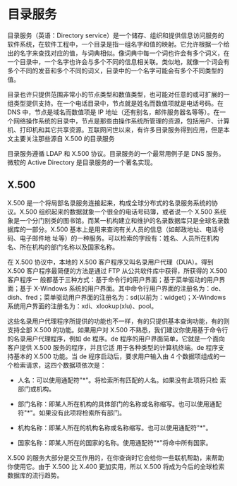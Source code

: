 # 目录服务

目录服务（英语：Directory service）是一个储存、组织和提供信息访问服务的软件系统，在软件工程中，一个目录是指一组名字和值的映射。它允许根据一个给出的名字来查找对应的值，与词典相似。像词典中每一个词也许会有多个词义，在一个目录中，一个名字也许会与多个不同的信息相关联。类似地，就像一个词会有多个不同的发音和多个不同的词义，目录中的一个名字可能会有多个不同类型的值。

目录也许只提供范围非常小的节点类型和数值类型，也可能对任意的或可扩展的一组类型提供支持。在一个电话目录中，节点就是姓名而数值项就是电话号码。在 DNS 中，节点是域名而数值项是 IP 地址（还有别名，邮件服务器名等等）。在一个网络操作系统的目录中，节点是那些由操作系统所管理的资源，包括用户、计算机、打印机和其它共享资源。互联网问世以来，有许多目录服务得到应用，但是本文主要关注那些源自 X.500 的目录服务

目录服务遵循 LDAP 和 X.500 协议。目录服务的一个最常用例子是 DNS 服务。微软的 Active Directory 是目录服务的一个著名实现。

## X.500

X.500 是一个将局部名录服务连接起来，构成全球分布式的名录服务系统的协议。X.500 组织起来的数据就象一个很全的电话号码簿，或者说一个 X.500 系统象是一个分门别类的图书馆。而某一机构建立和维护的名录数据库只是全球名录数据库的一部分。X.500 基本上是用来查询有关人员的信息（如邮政地址、电话号码、电子邮件地 址等）的一种服务。可以检索的字段有：姓名、人员所在机构名、所在机构的部门名称以及国家名称。

在 X.500 协议中，本地的 X.500 客户程序又叫名录用户代理（DUA）。得到 X.500 客户程序最简便的方法是通过 FTP 从公共软件库中获得，所获得的 X.500 客户程序一 般都基于三种方式：基于命令行的用户界面；基于菜单驱动的用户界面；基于 X-Windows 系统的用户界面。其中命令行用户界面的注册名为：de、dish、fred；菜单驱动用户界面的注册名为：sd(以前为：widget)；X-Windows 系统用户界面的注册名为：xdi、xlookup(xlu)、pool。

这些名录用户代理程序所提供的功能也不一样，有的只提供基本查询功能，有的则支持全部 X.500 的功能。如果用户对 X.500 不熟悉，我们建议你使用基于命令行的名录用户代理程序，例如 de 程序。de 程序的用户界面简单，它就是一个面向客户提供 X.500 服务的程序，并且它适 用于各种类型的计算机终端。de 程序支持基本的 X.500 功能。当 de 程序启动后，要求用户输入由 4 个数据项组成的一个检索请求，这四个数据项依次是：

- 人名：可以使用通配符"\*"。将检索所有匹配的人名。如果没有此项将只检 索部门或机构。

- 部门名称：即某人所在机构的具体部门的名称或名称缩写。也可以使用通配 符"\*"。如果没有此项将检索所有部门。

- 机构名称：即某人所在的机构名称或名称缩写。也可以使用通配符"\*"。

- 国家名称：即某人所在的国家的名称。使用通配符"\*"将命中所有国家。

X.500 的服务大部分是交互作用的，在你查询时它会给你一些联机帮助，来帮助你使用它。由于 X.500 比 X.400 更加实用，所以 X.500 将成为今后的全球检索数据库的流行趋势。
